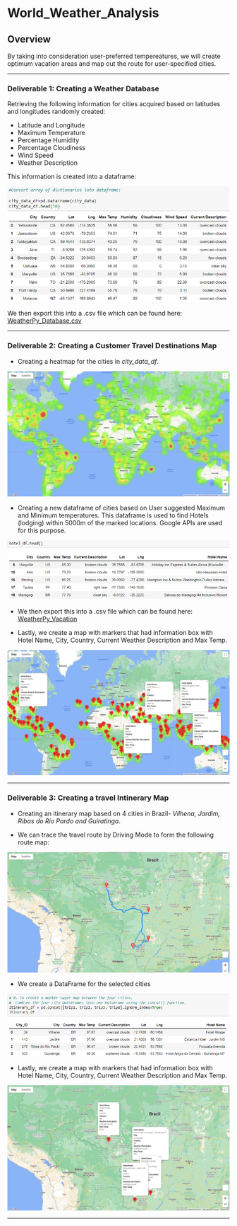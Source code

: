 # World_Weather_Analysis

## Overview  

By taking into consideration user-preferred tempereatures, we will create optimum vacation areas and map out the route for user-specified cities.

---
### Deliverable 1: Creating a Weather Database  

Retrieving the following information for cities acquired based on latitudes and longitudes randomly created:
  
- Latitude and Longitude
- Maximum Temperature
- Percentage Humidity
- Percentage Cloudiness
- Wind Speed
- Weather Description  
    
This information is created into a dataframe:  

![city_data_df](https://github.com/SoumyaAbraham/World_Weather_Analysis/blob/main/Screenshots/city_data_df.png)

We then export this into a .csv file which can be found here: 
[WeatherPy_Database.csv](https://github.com/SoumyaAbraham/World_Weather_Analysis/blob/main/Weather_Database/WeatherPy_Database.csv)  

---

### Deliverable 2: Creating a Customer Travel Destinations Map  

* Creating a heatmap for the cities in *city_data_df*.  

![heatmap](https://github.com/SoumyaAbraham/World_Weather_Analysis/blob/main/Screenshots/heatmap.png)  

* Creating a new dataframe of cities based on User suggested Maximum and Minimum temperatures.   This dataframe is used to find Hotels (lodging) within 5000m of the marked locations. Google APIs are used for this purpose.  

![hotel_df](https://github.com/SoumyaAbraham/World_Weather_Analysis/blob/main/Screenshots/hotel_df.png)  

* We then export this into a .csv file which can be found here: 
[WeatherPy_Vacation](https://github.com/SoumyaAbraham/World_Weather_Analysis/blob/main/Vacation_Search/WeatherPy_vacation.csv)

* Lastly, we create a map with markers that had information box with Hotel Name, City, Country, Current Weather Description and Max Temp.  

![WeatherPy_Vacation](https://github.com/SoumyaAbraham/World_Weather_Analysis/blob/main/Vacation_Search/WeatherPy_Vacation_Map.png)

---

### Deliverable 3: Creating a travel Intinerary Map  

* Creating an itinerary map based on 4 cities in Brazil- _Vilhena, Jardim, Ribas do Rio Pardo and Guiratinga_.

* We can trace the travel route by Driving Mode to form the following route map:  

![WeatherPy_TravelMap](https://github.com/SoumyaAbraham/World_Weather_Analysis/blob/main/Vacation_Itinerary/WeatherPy_travel_map.png.png)  

* We create a DataFrame for the selected cities  

![itinerary_df](https://github.com/SoumyaAbraham/World_Weather_Analysis/blob/main/Screenshots/itinerary_df.png)  

* Lastly, we create a map with markers that had information box with Hotel Name, City, Country, Current Weather Description and Max Temp.  

![WeatherPy_marker_map](https://github.com/SoumyaAbraham/World_Weather_Analysis/blob/main/Vacation_Itinerary/WeatherPy_travel_map_markers.png.png)

---













